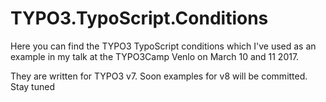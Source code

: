 # TYPO3.TypoScript.Conditions

Here you can find the TYPO3 TypoScript conditions which I've used as an example in my talk at the TYPO3Camp Venlo on March 10 and 11 2017. 

They are written for TYPO3 v7. Soon examples for v8 will be committed. Stay tuned
